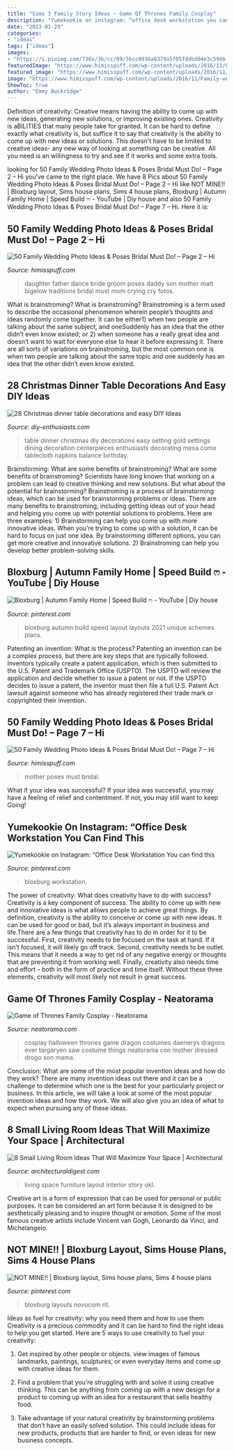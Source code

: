 ```yaml
---
title: "Sims 3 Family Story Ideas ~ Game Of Thrones Family Cosplay"
description: "Yumekookie on instagram: “office desk workstation you can find this"
date: "2023-01-29"
categories:
- "ideas"
tags: ["ideas"]
images:
- "https://i.pinimg.com/736x/3b/cc/09/3bcc0936a0379a5f05fddbd04e3c594b.jpg"
featuredImage: "https://www.himisspuff.com/wp-content/uploads/2016/11/Family-wedding-photos-with-father-23.jpg"
featured_image: "https://www.himisspuff.com/wp-content/uploads/2016/11/Family-wedding-photos-with-father-23.jpg"
image: "https://www.himisspuff.com/wp-content/uploads/2016/11/Family-wedding-photos-with-father-23.jpg"
ShowToc: true
author: "Emmy Buckridge"
---
```



Definition of creativity: Creative means having the ability to come up with new ideas, generating new solutions, or improving existing ones.
Creativity is aBILITIES that many people take for granted. It can be hard to define exactly what creativity is, but suffice it to say that creativity is the ability to come up with new ideas or solutions. This doesn't have to be limited to creative ideas- any new way of looking at something can be creative. All you need is an willingness to try and see if it works and some extra tools.

	

		
looking for 50 Family Wedding Photo Ideas &amp; Poses Bridal Must Do! – Page 2 – Hi you've came to the right place. We have 8 Pics about 50 Family Wedding Photo Ideas &amp; Poses Bridal Must Do! – Page 2 – Hi like NOT MINE!! | Bloxburg layout, Sims house plans, Sims 4 house plans, Bloxburg | Autumn Family Home | Speed Build ෆ - YouTube | Diy house and also 50 Family Wedding Photo Ideas &amp; Poses Bridal Must Do! – Page 7 – Hi. Here it is:
		
    
## 50 Family Wedding Photo Ideas &amp; Poses Bridal Must Do! – Page 2 – Hi

<img loading=lazy src="https://www.himisspuff.com/wp-content/uploads/2016/11/Family-wedding-photos-with-father-23.jpg" onerror="this.onerror=null;this.src='https://tse4.mm.bing.net/th?id=OIP.OYa0N2GGHoqRvadsbbptMgHaLH&amp;pid=15.1';" alt="50 Family Wedding Photo Ideas &amp; Poses Bridal Must Do! – Page 2 – Hi">

_Source: himisspuff.com_

>daughter father dance bride groom poses daddy son mother matt bigelow traditions bridal must mom crying cry fotos. 

	

What is brainstroming?
What is brainstroming? Brainstroming is a term used to describe the occasional phenomenon wherein people’s thoughts and ideas randomly come together. It can be either1) when two people are talking about the same subject, and oneSuddenly has an idea that the other didn’t even know existed; or 2) when someone has a really great idea and doesn’t want to wait for everyone else to hear it before expressing it. There are all sorts of variations on brainstroming, but the most common one is when two people are talking about the same topic and one suddenly has an idea that the other didn’t even know existed.

    
## 28 Christmas Dinner Table Decorations And Easy DIY Ideas

<img loading=lazy src="http://www.diy-enthusiasts.com/wp-content/uploads/2013/11/christmas-dinner-table-setting-minimalistic-gold-red-e1415992811803.jpg" onerror="this.onerror=null;this.src='https://tse2.mm.bing.net/th?id=OIP.5o1Ma-rgJWKDjJl3R9WTNAHaKj&amp;pid=15.1';" alt="28 Christmas dinner table decorations and easy DIY Ideas">

_Source: diy-enthusiasts.com_

>table dinner christmas diy decorations easy setting gold settings dining decoration centerpieces enthusiasts decorating mesa como tablecloth napkins balance birthday. 

	

Brainstorming: What are some benefits of brainstroming?
What are some benefits of brainstroming? Scientists have long known that working on a problem can lead to creative thinking and new solutions. But what about the potential for brainstorming? Brainstroming is a process of brainstorming ideas, which can be used for brainstorming problems or ideas. There are many benefits to brainstroming, including getting ideas out of your head and helping you come up with potential solutions to problems. Here are three examples: 1) Brainstorming can help you come up with more innovative ideas. When you’re trying to come up with a solution, it can be hard to focus on just one idea. By brainstorming different options, you can get more creative and innovative solutions. 2) Brainstroming can help you develop better problem-solving skills.

    
## Bloxburg | Autumn Family Home | Speed Build ෆ - YouTube | Diy House

<img loading=lazy src="https://i.pinimg.com/736x/c0/c9/32/c0c932335ba330ca84f725a70eed7a88.jpg" onerror="this.onerror=null;this.src='https://tse3.mm.bing.net/th?id=OIP.EV4zYeLyQOkSFIdltWl4NwHaFj&amp;pid=15.1';" alt="Bloxburg | Autumn Family Home | Speed Build ෆ - YouTube | Diy house">

_Source: pinterest.com_

>bloxburg autumn build speed layout layouts 2021 unique schemes plans. 

	

Patenting an invention: What is the process?
Patenting an invention can be a complex process, but there are key steps that are typically followed. Inventors typically create a patent application, which is then submitted to the U.S. Patent and Trademark Office (USPTO). The USPTO will review the application and decide whether to issue a patent or not. If the USPTO decides to issue a patent, the inventor must then file a full U.S. Patent Act lawsuit against someone who has already registered their trade mark or copyrighted their invention.

    
## 50 Family Wedding Photo Ideas &amp; Poses Bridal Must Do! – Page 7 – Hi

<img loading=lazy src="http://www.himisspuff.com/wp-content/uploads/2016/11/Family-wedding-photos-with-mother-8.jpg" onerror="this.onerror=null;this.src='https://tse1.mm.bing.net/th?id=OIP.3Af6tO926WeTlD6lq2oUMgHaLH&amp;pid=15.1';" alt="50 Family Wedding Photo Ideas &amp; Poses Bridal Must Do! – Page 7 – Hi">

_Source: himisspuff.com_

>mother poses must bridal. 

	

What if your idea was successful?
If your idea was successful, you may have a feeling of relief and contentment. If not, you may still want to keep Going!

    
## Yumekookie On Instagram: “Office Desk Workstation You Can Find This

<img loading=lazy src="https://i.pinimg.com/736x/3b/cc/09/3bcc0936a0379a5f05fddbd04e3c594b.jpg" onerror="this.onerror=null;this.src='https://tse3.mm.bing.net/th?id=OIP.Vj3SNPjdksKWM4klmqym9wHaHa&amp;pid=15.1';" alt="Yumekookie on Instagram: “Office Desk Workstation You can find this">

_Source: pinterest.com_

>bloxburg workstation. 

	

The power of creativity: What does creativity have to do with success?
Creativity is a key component of success. The ability to come up with new and innovative ideas is what allows people to achieve great things. By definition, creativity is the ability to conceive or come up with new ideas. It can be used for good or bad, but it’s always important in business and life.There are a few things that creativity has to do in order for it to be successful. First, creativity needs to be focused on the task at hand. If it isn’t focused, it will likely go off track. Second, creativity needs to be outlet. This means that it needs a way to get rid of any negative energy or thoughts that are preventing it from working well. Finally, creativity also needs time and effort – both in the form of practice and time itself. Without these three elements, creativity will most likely not result in great success.

    
## Game Of Thrones Family Cosplay - Neatorama

<img loading=lazy src="http://www.neatorama.com/wp-content/uploads/2012/04/cosplay.jpg" onerror="this.onerror=null;this.src='https://tse1.mm.bing.net/th?id=OIP.gKdDqM6iWXLKunJGi7m0ZQHaJ4&amp;pid=15.1';" alt="Game of Thrones Family Cosplay - Neatorama">

_Source: neatorama.com_

>cosplay halloween thrones game dragon costumes daenerys dragons ever targaryen saw costume things neatorama con mother dressed drogo son mama. 

	

Conclusion: What are some of the most popular invention ideas and how do they work?
There are many invention ideas out there and it can be a challenge to determine which one is the best for your particularly project or business. In this article, we will take a look at some of the most popular invention ideas and how they work. We will also give you an idea of what to expect when pursuing any of these ideas.

    
## 8 Small Living Room Ideas That Will Maximize Your Space | Architectural

<img loading=lazy src="https://media.architecturaldigest.com/photos/59120ba6b3064307ffee5a91/master/pass/OKL_AmyStone_Interior_022.jpg" onerror="this.onerror=null;this.src='https://tse1.mm.bing.net/th?id=OIP.8RBqla63M_rFc1P2YQ37aQHaLH&amp;pid=15.1';" alt="8 Small Living Room Ideas That Will Maximize Your Space | Architectural">

_Source: architecturaldigest.com_

>living space furniture layout interior story okl. 

	

Creative art is a form of expression that can be used for personal or public purposes. It can be considered an art form because it is designed to be aesthetically pleasing and to inspire thought or emotion. Some of the most famous creative artists include Vincent van Gogh, Leonardo da Vinci, and Michelangelo.

    
## NOT MINE!! | Bloxburg Layout, Sims House Plans, Sims 4 House Plans

<img loading=lazy src="https://i.pinimg.com/736x/c6/38/37/c63837f9189163e09bcf5f049f4e82ad.jpg" onerror="this.onerror=null;this.src='https://tse4.mm.bing.net/th?id=OIP.UJS6p09s0iVK5TjzPLN1kwHaFq&amp;pid=15.1';" alt="NOT MINE!! | Bloxburg layout, Sims house plans, Sims 4 house plans">

_Source: pinterest.com_

>bloxburg layouts novocom rit. 

	

Ideas as fuel for creativity: why you need them and how to use them
Creativity is a precious commodity and it can be hard to find the right ideas to help you get started. Here are 5 ways to use creativity to fuel your creativity:
1. Get inspired by other people or objects. view images of famous landmarks, paintings, sculptures, or even everyday items and come up with creative ideas for them.

2. Find a problem that you’re struggling with and solve it using creative thinking. This can be anything from coming up with a new design for a product to coming up with an idea for a restaurant that sells healthy food.

3. Take advantage of your natural creativity by brainstorming problems that don’t have an easily solved solution. This could include ideas for new products, products that are harder to find, or even ideas for new business concepts.


